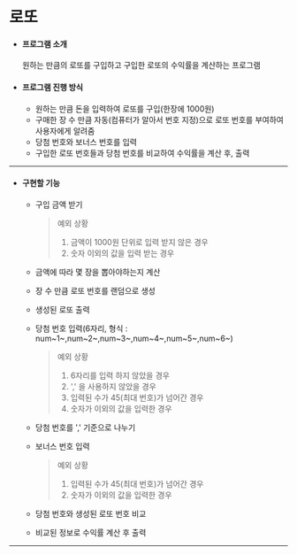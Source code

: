 # 로또

* #### 프로그램 소개

  원하는 만큼의 로또를 구입하고 구입한 로또의 수익률을 계산하는 프로그램

  

* #### 프로그램 진행 방식

  * 원하는 만큼 돈을 입력하여 로또를 구입(한장에 1000원)
  * 구매한 장 수 만큼 자동(컴퓨터가 알아서 번호 지정)으로 로또 번호를 부여하여 사용자에게 알려줌
  * 당첨 번호와 보너스 번호를 입력
  * 구입한 로또 번호들과 당첨 번호를 비교하여 수익률을 계산 후, 출력

---

* #### 구현할 기능

  * 구입 금액 받기

    >예외 상황
    >
    >1. 금액이 1000원 단위로 입력 받지 않은 경우
    >2. 숫자 이외의 값을 입력 받는 경우

  * 금액에 따라 몇 장을 뽑아야하는지 계산

  * 장 수 만큼 로또 번호를 랜덤으로 생성

  * 생성된 로또 출력

  * 당첨 번호 입력(6자리, 형식 : num~1~,num~2~,num~3~,num~4~,num~5~,num~6~)

    > 예외 상황
    >
    > 1. 6자리를 입력 하지 않았을 경우
    > 2. ',' 을 사용하지 않았을 경우
    > 3. 입력된 수가 45(최대 번호)가 넘어간 경우
    > 4. 숫자가 이외의 값을 입력한 경우

  * 당첨 번호를 ',' 기준으로 나누기

  * 보너스 번호 입력

    > 예외 상황
    >
    > 1. 입력된 수가 45(최대 번호)가 넘어간 경우
    > 2. 숫자가 이외의 값을 입력한 경우

  * 당첨 번호와 생성된 로또 번호 비교

  * 비교된 정보로 수익률 계산 후 출력

---

